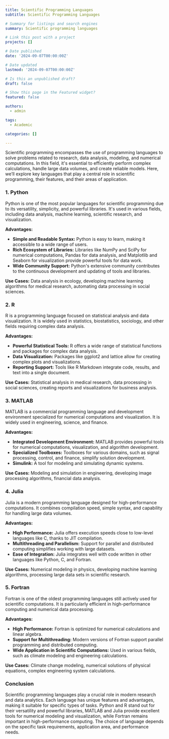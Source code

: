 ```yaml
---
title: Scientific Programming Languages
subtitle: Scientific Programming Languages

# Summary for listings and search engines
summary: Scientific programming languages

# Link this post with a project
projects: []

# Date published
date: '2024-09-07T00:00:00Z'

# Date updated
lastmod: '2024-09-07T00:00:00Z'

# Is this an unpublished draft?
draft: false

# Show this page in the Featured widget?
featured: false

authors:
  - admin

tags:
  - Academic

categories: []

---
```


Scientific programming encompasses the use of programming languages to solve problems related to research, data analysis, modeling, and numerical computations. In this field, it's essential to efficiently perform complex calculations, handle large data volumes, and create reliable models. Here, we’ll explore key languages that play a central role in scientific programming, their features, and their areas of application.

### 1. Python
Python is one of the most popular languages for scientific programming due to its versatility, simplicity, and powerful libraries. It's used in various fields, including data analysis, machine learning, scientific research, and visualization.

**Advantages:**

- **Simple and Readable Syntax:** Python is easy to learn, making it accessible to a wide range of users.
- **Rich Ecosystem of Libraries:** Libraries like NumPy and SciPy for numerical computations, Pandas for data analysis, and Matplotlib and Seaborn for visualization provide powerful tools for data work.
- **Wide Community Support:** Python's extensive community contributes to the continuous development and updating of tools and libraries.

**Use Cases:** Data analysis in ecology, developing machine learning algorithms for medical research, automating data processing in social sciences.

### 2. R
R is a programming language focused on statistical analysis and data visualization. It is widely used in statistics, biostatistics, sociology, and other fields requiring complex data analysis.

**Advantages:**

- **Powerful Statistical Tools:** R offers a wide range of statistical functions and packages for complex data analysis.
- **Data Visualization:** Packages like ggplot2 and lattice allow for creating complex plots and visualizations.
- **Reporting Support:** Tools like R Markdown integrate code, results, and text into a single document.

**Use Cases:** Statistical analysis in medical research, data processing in social sciences, creating reports and visualizations for business analysis.

### 3. MATLAB
MATLAB is a commercial programming language and development environment specialized for numerical computations and visualization. It is widely used in engineering, science, and finance.

**Advantages:**

- **Integrated Development Environment:** MATLAB provides powerful tools for numerical computations, visualization, and algorithm development.
- **Specialized Toolboxes:** Toolboxes for various domains, such as signal processing, control, and finance, simplify solution development.
- **Simulink:** A tool for modeling and simulating dynamic systems.

**Use Cases:** Modeling and simulation in engineering, developing image processing algorithms, financial data analysis.

### 4. Julia
Julia is a modern programming language designed for high-performance computations. It combines compilation speed, simple syntax, and capability for handling large data volumes.

**Advantages:**

- **High Performance:** Julia offers execution speeds close to low-level languages like C, thanks to JIT compilation.
- **Multithreading and Parallelism:** Support for parallel and distributed computing simplifies working with large datasets.
- **Ease of Integration:** Julia integrates well with code written in other languages like Python, C, and Fortran.

**Use Cases:** Numerical modeling in physics, developing machine learning algorithms, processing large data sets in scientific research.

### 5. Fortran
Fortran is one of the oldest programming languages still actively used for scientific computations. It is particularly efficient in high-performance computing and numerical data processing.

**Advantages:**

- **High Performance:** Fortran is optimized for numerical calculations and linear algebra.
- **Support for Multithreading:** Modern versions of Fortran support parallel programming and distributed computing.
- **Wide Application in Scientific Computations:** Used in various fields, such as climate modeling and engineering calculations.

**Use Cases:** Climate change modeling, numerical solutions of physical equations, complex engineering system calculations.

### Conclusion
Scientific programming languages play a crucial role in modern research and data analytics. Each language has unique features and advantages, making it suitable for specific types of tasks. Python and R stand out for their versatility and powerful libraries, MATLAB and Julia provide excellent tools for numerical modeling and visualization, while Fortran remains important in high-performance computing. The choice of language depends on the specific task requirements, application area, and performance needs.

